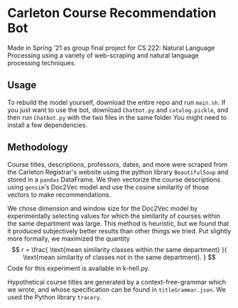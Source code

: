 Carleton Course Recommendation Bot
==================================

Made in Spring '21 as group final project for CS 222: Natural Language Processing using a variety of web-scraping and natural language processing techniques.

Usage
-----
To rebuild the model yourself, download the entire repo and run `main.sh`. If you just want to use the bot, download `Chatbot.py` and `catalog.pickle`, and then run `Chatbot.py` with the two files in the same folder You might need to install a few dependencies.

Methodology
-----------
Course titles, descriptions, professors, dates, and more were scraped from the Carleton Registrar's website using the python library `BeautifulSoup` and stored in a `pandas` DataFrame. We then vectorize the course descriptions using `gensim`'s Doc2Vec model and use the cosine similarity of those vectors to make recommendations.

We chose dimension and window size for the Doc2Vec model by experimentally selecting values for which the similarity of courses within the same department was large. This method is heuristic, but we found that it produced subjectively better results than other things we tried. Put slightly more formally, we maximized the quantity
$$
    r = \frac{
        \text{mean similarity classes within the same department}
    }{
        \text{mean similarity of classes not in the same department}.
    }
$$
Code for this experiment is available in k-hell.py.

Hypothetical course titles are generated by a context-free-grammar which we wrote, and whose specification can be found in `titleGrammar.json`. We used the Python library `tracery`.
